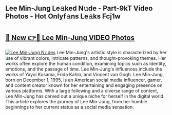 ## Lee Min-Jung Le𝚊ked N𝚞de - Part-9kT Video Photos - Hot Onlyf𝚊ns Le𝚊ks Fcj1w

# <h2><a href="http://ab6994.deff.icu/?id=Lee+Min-Jung">🔗 New 👉🔴 Lee Min-Jung VIDEO Photos</a></h2>

[![Lee Min-Jung N𝚞des](https://i.imgur.com/rIISA9y.gif)](http://ab6994.deff.icu/?id=Lee+Min-Jung)
Lee Min-Jung's artistic style is characterized by her use of vibrant colors, intricate patterns, and thought-provoking themes. Her works often explore the human condition, examining topics such as identity, emotions, and the passage of time. Lee Min-Jung's influences include the works of Yayoi Kusama, Frida Kahlo, and Vincent van Gogh. Lee Min-Jung, born on December 1, 1995, is an American social media influencer, gamer, and content creator known for her entertaining and engaging presence on various platforms. With a large following and a diverse range of content, Lee Min-Jung has carved out a unique niche for herself in the digital world. This article explores the journey of Lee Min-Jung, from her humble beginnings to her current status as a social media sensation.
